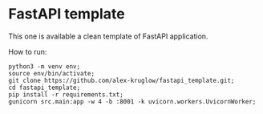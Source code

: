 # FastAPI template
This one is available a clean template of FastAPI application.

How to run:
```
python3 -m venv env;
source env/bin/activate;
git clone https://github.com/alex-kruglow/fastapi_template.git;
cd fastapi_template;
pip install -r requirements.txt;
gunicorn src.main:app -w 4 -b :8001 -k uvicorn.workers.UvicornWorker;
```